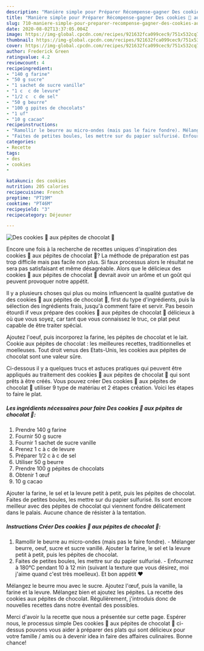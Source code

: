 ```yaml
---
description: "Manière simple pour Préparer Récompense-gagner Des cookies 🍪 aux pépites de chocolat 🍫"
title: "Manière simple pour Préparer Récompense-gagner Des cookies 🍪 aux pépites de chocolat 🍫"
slug: 710-maniere-simple-pour-preparer-recompense-gagner-des-cookies-aux-pepites-de-chocolat
date: 2020-08-02T13:37:05.004Z
image: https://img-global.cpcdn.com/recipes/921632fca099cec9/751x532cq70/des-cookies-🍪-aux-pepites-de-chocolat-🍫-photo-principale-de-la-recette.jpg
thumbnail: https://img-global.cpcdn.com/recipes/921632fca099cec9/751x532cq70/des-cookies-🍪-aux-pepites-de-chocolat-🍫-photo-principale-de-la-recette.jpg
cover: https://img-global.cpcdn.com/recipes/921632fca099cec9/751x532cq70/des-cookies-🍪-aux-pepites-de-chocolat-🍫-photo-principale-de-la-recette.jpg
author: Frederick Green
ratingvalue: 4.2
reviewcount: 4
recipeingredient:
- "140 g farine"
- "50 g sucre"
- "1 sachet de sucre vanille"
- "1 c  c de levure"
- "1/2 c  c de sel"
- "50 g beurre"
- "100 g ppites de chocolats"
- "1 uf"
- "10 g cacao"
recipeinstructions:
- "Ramollir le beurre au micro-ondes (mais pas le faire fondre). Mélanger beurre, oeuf, sucre et sucre vanillé. Ajouter la farine, le sel et la levure petit à petit, puis les pépites de chocolat."
- "Faites de petites boules, les mettre sur du papier sulfurisé. Enfournez à 180°C pendant 10 à 12 min (suivant la texture que vous désirez, moi j&#39;aime quand c&#39;est très moelleux). Et bon appétit ❤️"
categories:
- Recette
tags:
- des
- cookies
- 

katakunci: des cookies  
nutrition: 205 calories
recipecuisine: French
preptime: "PT19M"
cooktime: "PT46M"
recipeyield: "3"
recipecategory: Déjeuner

---
```



![Des cookies 🍪 aux pépites de chocolat 🍫](https://img-global.cpcdn.com/recipes/921632fca099cec9/751x532cq70/des-cookies-🍪-aux-pepites-de-chocolat-🍫-photo-principale-de-la-recette.jpg)

Encore une fois à la recherche de recettes uniques d'inspiration des cookies 🍪 aux pépites de chocolat 🍫? La méthode de préparation est pas trop difficile mais pas facile non plus. Si faux processus alors le résultat ne sera pas satisfaisant et même désagréable. Alors que le délicieux des cookies 🍪 aux pépites de chocolat 🍫 devrait avoir un arôme et un goût qui peuvent provoquer notre appétit.

Il y a plusieurs choses qui plus ou moins influencent la qualité gustative de des cookies 🍪 aux pépites de chocolat 🍫, first du type d'ingrédients, puis la sélection des ingrédients frais, jusqu'à comment faire et servir. Pas besoin étourdi if veux prépare des cookies 🍪 aux pépites de chocolat 🍫 délicieux à où que vous soyez, car tant que vous connaissez le truc, ce plat peut capable de être traiter spécial.

Ajoutez l&#39;oeuf, puis incorporez la farine, les pépites de chocolat et le lait. Cookie aux pépites de chocolat : les meilleures recettes, traditionnelles et moelleuses. Tout droit venus des Etats-Unis, les cookies aux pépites de chocolat sont une valeur sûre.


Ci-dessous il y a quelques trucs et astuces pratiques qui peuvent être appliqués au traitement des cookies 🍪 aux pépites de chocolat 🍫 qui sont prêts à être créés. Vous pouvez créer Des cookies 🍪 aux pépites de chocolat 🍫 utiliser 9 type de matériau et 2 étapes création. Voici les étapes to faire le plat.

<!--inarticleads1-->

##### Les ingrédients nécessaires pour faire Des cookies 🍪 aux pépites de chocolat 🍫:

1. Prendre 140 g farine
1. Fournir 50 g sucre
1. Fournir 1 sachet de sucre vanille
1. Prenez 1 c à c de levure
1. Préparer 1/2 c à c de sel
1. Utiliser 50 g beurre
1. Prendre 100 g pépites de chocolats
1. Obtenir 1 œuf
1.  10 g cacao


Ajouter la farine, le sel et la levure petit à petit, puis les pépites de chocolat. Faites de petites boules, les mettre sur du papier sulfurisé. Ils sont encore meilleur avec des pépites de chocolat qui viennent fondre délicatement dans le palais. Aucune chance de résister à la tentation. 

<!--inarticleads2-->

##### Instructions Créer Des cookies 🍪 aux pépites de chocolat 🍫:

1. Ramollir le beurre au micro-ondes (mais pas le faire fondre). - Mélanger beurre, oeuf, sucre et sucre vanillé. Ajouter la farine, le sel et la levure petit à petit, puis les pépites de chocolat.
1. Faites de petites boules, les mettre sur du papier sulfurisé. - Enfournez à 180°C pendant 10 à 12 min (suivant la texture que vous désirez, moi j&#39;aime quand c&#39;est très moelleux). Et bon appétit ❤️


Mélangez le beurre mou avec le sucre. Ajoutez l&#39;œuf, puis la vanille, la farine et la levure. Mélangez bien et ajoutez les pépites. La recette des cookies aux pépites de chocolat. Régulièrement, j&#39;introduis donc de nouvelles recettes dans notre éventail des possibles. 


Merci d'avoir lu la recette que nous a présentée sur cette page. Espérer nous, le processus simple Des cookies 🍪 aux pépites de chocolat 🍫 ci-dessus pouvons vous aider à préparer des plats qui sont délicieux pour votre famille / amis ou à devenir idea in faire des affaires culinaires. Bonne chance!
